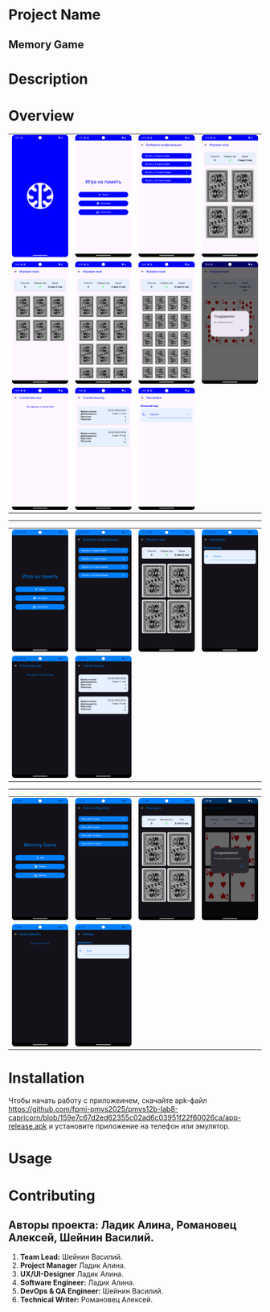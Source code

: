 # Project Name
## **Memory Game**
# Description


# Overview
<table>
  <tr>
    <td><img src="https://github.com/fpmi-pmvs2025/pmvs12b-lab8-capricorn/blob/d5131407b6bc47a4c3687d1e573d50d6a05bacad/imgs/Screenshot_20250405_080756.png?raw=true" width="200" style="display: inline" /></td>
    <td><img src="https://github.com/fpmi-pmvs2025/pmvs12b-lab8-capricorn/blob/d5131407b6bc47a4c3687d1e573d50d6a05bacad/imgs/Screenshot_20250405_075800.png?raw=true" width="200" style="display: inline" /></td>
<td><img src="https://github.com/fpmi-pmvs2025/pmvs12b-lab8-capricorn/blob/d5131407b6bc47a4c3687d1e573d50d6a05bacad/imgs/Screenshot_20250405_075825.png?raw=true" width="200" style="display: inline" /></td>
<td><img src="https://github.com/fpmi-pmvs2025/pmvs12b-lab8-capricorn/blob/d5131407b6bc47a4c3687d1e573d50d6a05bacad/imgs/Screenshot_20250405_075859.png?raw=true" width="200" style="display: inline" /></td>


  </tr>
  <tr>
<td><img src="https://github.com/fpmi-pmvs2025/pmvs12b-lab8-capricorn/blob/d5131407b6bc47a4c3687d1e573d50d6a05bacad/imgs/Screenshot_20250405_075847.png?raw=true" width="200" style="display: inline" /></td>
<td><img src="https://github.com/fpmi-pmvs2025/pmvs12b-lab8-capricorn/blob/d5131407b6bc47a4c3687d1e573d50d6a05bacad/imgs/Screenshot_20250405_075917.png?raw=true" width="200" style="display: inline" /></td>
<td><img src="https://github.com/fpmi-pmvs2025/pmvs12b-lab8-capricorn/blob/d5131407b6bc47a4c3687d1e573d50d6a05bacad/imgs/Screenshot_20250405_075928.png?raw=true" width="200" style="display: inline" /></td>
<td><img src="https://github.com/fpmi-pmvs2025/pmvs12b-lab8-capricorn/blob/d5131407b6bc47a4c3687d1e573d50d6a05bacad/imgs/Screenshot_20250405_080654.png?raw=true" width="200" style="display: inline" /></td>


  </tr>

  <tr>
<td><img src="https://github.com/fpmi-pmvs2025/pmvs12b-lab8-capricorn/blob/d5131407b6bc47a4c3687d1e573d50d6a05bacad/imgs/Screenshot_20250405_080002.png?raw=true"  width="200" style="display: inline" /></td>
<td><img src="https://github.com/fpmi-pmvs2025/pmvs12b-lab8-capricorn/blob/d5131407b6bc47a4c3687d1e573d50d6a05bacad/imgs/Screenshot_20250405_080708.png?raw=true" width="200" style="display: inline" /></td>
<td><img src="https://github.com/fpmi-pmvs2025/pmvs12b-lab8-capricorn/blob/d5131407b6bc47a4c3687d1e573d50d6a05bacad/imgs/Screenshot_20250405_075941.png?raw=true" width="200" style="display: inline" /></td>

  </tr>

  
</table>

___

<table>
  <tr>
    <td><img src="https://github.com/fpmi-pmvs2025/pmvs12b-lab8-capricorn/blob/d5131407b6bc47a4c3687d1e573d50d6a05bacad/imgs/Screenshot_20250405_080028.png?raw=true" width="200" style="display: inline" /></td>
<td><img src="https://github.com/fpmi-pmvs2025/pmvs12b-lab8-capricorn/blob/d5131407b6bc47a4c3687d1e573d50d6a05bacad/imgs/Screenshot_20250405_080047.png?raw=true" width="200" style="display: inline" /></td>
<td><img src="https://github.com/fpmi-pmvs2025/pmvs12b-lab8-capricorn/blob/d5131407b6bc47a4c3687d1e573d50d6a05bacad/imgs/Screenshot_20250405_080056.png?raw=true" width="200" style="display: inline" /></td>
<td><img src="https://github.com/fpmi-pmvs2025/pmvs12b-lab8-capricorn/blob/d5131407b6bc47a4c3687d1e573d50d6a05bacad/imgs/Screenshot_20250405_080109.png?raw=true" width="200" style="display: inline" /></td>



  </tr>
  <tr>
<td><img src="https://github.com/fpmi-pmvs2025/pmvs12b-lab8-capricorn/blob/d5131407b6bc47a4c3687d1e573d50d6a05bacad/imgs/Screenshot_20250405_080119.png?raw=true" width="200" style="display: inline" /></td>
<td><img src="https://github.com/fpmi-pmvs2025/pmvs12b-lab8-capricorn/blob/d5131407b6bc47a4c3687d1e573d50d6a05bacad/imgs/Screenshot_20250405_080729.png?raw=true" width="200" style="display: inline" /></td>
  </tr>
</table>

___

<table>
  <tr>
<td><img src="https://github.com/fpmi-pmvs2025/pmvs12b-lab8-capricorn/blob/d5131407b6bc47a4c3687d1e573d50d6a05bacad/imgs/Screenshot_20250405_080254.png?raw=true" width="200" style="display: inline" /></td>
<td><img src="https://github.com/fpmi-pmvs2025/pmvs12b-lab8-capricorn/blob/d5131407b6bc47a4c3687d1e573d50d6a05bacad/imgs/Screenshot_20250405_080326.png?raw=true" width="200" style="display: inline" /></td>
<td><img src="https://github.com/fpmi-pmvs2025/pmvs12b-lab8-capricorn/blob/d5131407b6bc47a4c3687d1e573d50d6a05bacad/imgs/Screenshot_20250405_080338.png?raw=true" width="200" style="display: inline" /></td>
<td><img src="https://github.com/fpmi-pmvs2025/pmvs12b-lab8-capricorn/blob/d5131407b6bc47a4c3687d1e573d50d6a05bacad/imgs/Screenshot_20250405_080431.png?raw=true" width="200" style="display: inline" /></td>


  </tr>
  <tr>
<td><img src="https://github.com/fpmi-pmvs2025/pmvs12b-lab8-capricorn/blob/d5131407b6bc47a4c3687d1e573d50d6a05bacad/imgs/Screenshot_20250405_080403.png?raw=true" width="200" style="display: inline" /></td>
<td><img src="https://github.com/fpmi-pmvs2025/pmvs12b-lab8-capricorn/blob/d5131407b6bc47a4c3687d1e573d50d6a05bacad/imgs/Screenshot_20250405_080352.png?raw=true" width="200" style="display: inline" /></td>
  </tr>
</table>


# Installation
Чтобы начать работу с приложеинем, скачайте apk-файл https://github.com/fpmi-pmvs2025/pmvs12b-lab8-capricorn/blob/159e7c67d2ed62355c02ad6c03951f22f60026ca/app-release.apk и установите приложение на телефон или эмулятор.
# Usage


# Contributing
## Авторы проекта: **Ладик Алина, Романовец Алексей, Шейнин Василий.**

1. **Team Lead:** Шейнин Василий.
2. **Project Manager** Ладик Алина.
3. **UX/UI-Designer** Ладик Алина.
4. **Software Engineer:** Ладик Алина.
5. **DevOps & QA Engineer:** Шейнин Василий.
6. **Technical Writer:** Романовец Алексей.
